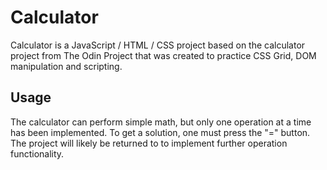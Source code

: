 # Calculator

Calculator is a JavaScript / HTML / CSS project based on the calculator project from The Odin Project that was created to practice CSS Grid, DOM manipulation and scripting.

## Usage

The calculator can perform simple math, but only one operation at a time has been implemented. To get a solution, one must press the "=" button. The project will likely be returned to to implement further operation functionality.

